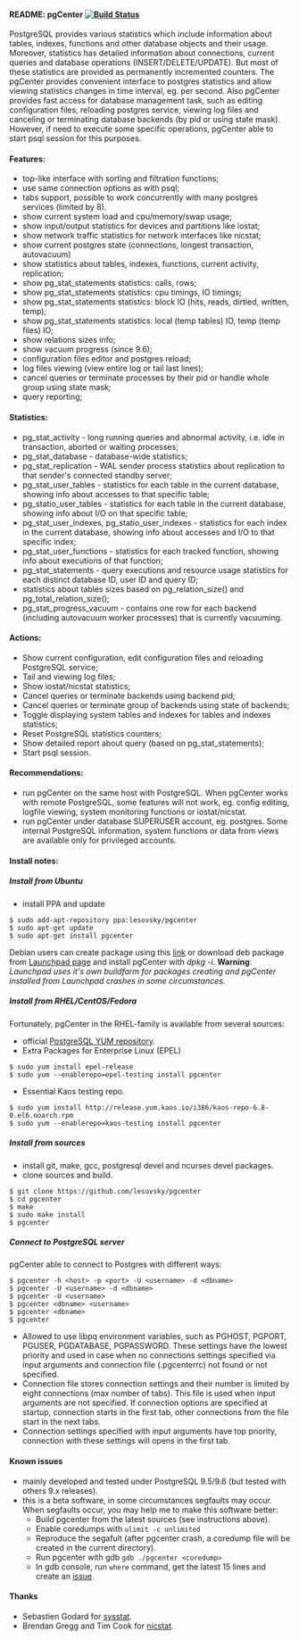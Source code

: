 #### README: pgCenter [![Build Status](https://travis-ci.org/lesovsky/pgcenter.svg)](https://travis-ci.org/lesovsky/pgcenter)

PostgreSQL provides various statistics which include information about tables, indexes, functions and other database objects and their usage. Moreover, statistics has detailed information about connections, current queries and database operations (INSERT/DELETE/UPDATE). But most of these statistics are provided as permanently incremented counters. The pgCenter provides convenient interface to postgres statistics and allow viewing statistics changes in time interval, eg. per second. Also pgCenter provides fast access for database management task, such as editing configuration files, reloading postgres service, viewing log files and canceling or terminating database backends (by pid or using state mask). However, if need to execute some specific operations, pgCenter able to start psql session for this purposes.

#### Features:
- top-like interface with sorting and filtration functions;
- use same connection options as with psql;
- tabs support, possible to work concurrently with many postgres services (limited by 8).
- show current system load and cpu/memory/swap usage;
- show input/output statistics for devices and partitions like iostat;
- show network traffic statistics for network interfaces like nicstat;
- show current postgres state (connections, longest transaction, autovacuum)
- show statistics about tables, indexes, functions, current activity, replication;
- show pg_stat_statements statistics: calls, rows;
- show pg_stat_statements statistics: cpu timings, IO timings;
- show pg_stat_statements statistics: block IO (hits, reads, dirtied, written, temp);
- show pg_stat_statements statistics: local (temp tables) IO, temp (temp files) IO;
- show relations sizes info;
- show vacuum progress (since 9.6);
- configuration files editor and postgres reload;
- log files viewing (view entire log or tail last lines);
- cancel queries or terminate processes by their pid or handle whole group using state mask;
- query reporting;

#### Statistics:
- pg_stat_activity - long running queries and abnormal activity, i.e. idle in transaction, aborted or waiting processes;
- pg_stat_database - database-wide statistics;
- pg_stat_replication - WAL sender process statistics about replication to that sender's connected standby server;
- pg_stat_user_tables - statistics for each table in the current database, showing info about accesses to that specific table;
- pg_statio_user_tables - statistics for each table in the current database, showing info about I/O on that specific table;
- pg_stat_user_indexes, pg_statio_user_indexes - statistics for each index in the current database, showing info about accesses and I/O to that specific index;
- pg_stat_user_functions -  statistics for each tracked function, showing info about executions of that function;
- pg_stat_statements - query executions and resource usage statistics for each distinct database ID, user ID and query ID;
- statistics about tables sizes based on pg_relation_size() and pg_total_relation_size();
- pg_stat_progress_vacuum - contains one row for each backend (including autovacuum worker processes) that is currently vacuuming.

#### Actions:
- Show current configuration, edit configuration files and reloading PostgreSQL service;
- Tail and viewing log files;
- Show iostat/nicstat statistics;
- Cancel queries or terminate backends using backend pid;
- Cancel queries or terminate group of backends using state of backends;
- Toggle displaying system tables and indexes for tables and indexes statistics;
- Reset PostgreSQL statistics counters;
- Show detailed report about query (based on pg_stat_statements);
- Start psql session.

#### Recommendations:
- run pgCenter on the same host with PostgreSQL. When pgCenter works with remote PostgreSQL, some features will not work, eg. config editing, logfile viewing, system monitoring functions or iostat/nicstat.
- run pgCenter under database SUPERUSER account, eg. postgres. Some internal PostgreSQL information, system functions or data from views are available only for privileged accounts.

#### Install notes:

##### Install from Ubuntu
- install PPA and update
```
$ sudo add-apt-repository ppa:lesovsky/pgcenter
$ sudo apt-get update
$ sudo apt-get install pgcenter
```
Debian users can create package using this [link](https://wiki.debian.org/CreatePackageFromPPA) or download deb package from [Launchpad page](https://launchpad.net/~lesovsky/+archive/ubuntu/pgcenter/+packages) and install pgCenter with *dpkg -i*.
**Warning**: *Launchpad uses it's own buildfarm for packages creating and pgCenter installed from Launchpad crashes in some circumstances.*

##### Install from RHEL/CentOS/Fedora
Fortunately, pgCenter in the RHEL-family is available from several sources:
- official [PostgreSQL YUM repository](https://yum.postgresql.org/).
- Extra Packages for Enterprise Linux (EPEL)
```
$ sudo yum install epel-release
$ sudo yum --enablerepo=epel-testing install pgcenter
```
- Essential Kaos testing repo.
```
$ sudo yum install http://release.yum.kaos.io/i386/kaos-repo-6.8-0.el6.noarch.rpm
$ sudo yum --enablerepo=kaos-testing install pgcenter
```

##### Install from sources
- install git, make, gcc, postgresql devel and ncurses devel packages.
- clone sources and build.
```
$ git clone https://github.com/lesovsky/pgcenter
$ cd pgcenter
$ make
$ sudo make install
$ pgcenter
```

##### Connect to PostgreSQL server #####
pgCenter able to connect to Postgres with different ways:
```
$ pgcenter -h <host> -p <port> -U <username> -d <dbname>
$ pgcenter -U <username> -d <dbname>
$ pgcenter -U <username>
$ pgcenter <dbname> <username>
$ pgcenter <dbname>
$ pgcenter
```
- Allowed to use libpq environment variables, such as PGHOST, PGPORT, PGUSER, PGDATABASE, PGPASSWORD. These settings have the lowest priority and used in case when no connections settings specified via input arguments and connection file (.pgcenterrc) not found or not specified.
- Connection file stores connection settings and their number is limited by eight connections (max number of tabs). This file is used when input arguments are not specified. If connection options are specified at startup, connection starts in the first tab, other connections from the file start in the next tabs.
- Connection settings specified with input arguments have top priority, connection with these settings will opens in the first tab.

#### Known issues
- mainly developed and tested under PostgreSQL 9.5/9.6 (but tested with others 9.x releases).
- this is a beta software, in some circumstances segfaults may occur. When segfaults occur, you may help me to make this software better:
  - Build pgcenter from the latest sources (see instructions above).
  - Enable coredumps with ```ulimit -c unlimited```
  - Reproduce the segafult (after pgcenter crash, a coredump file will be created in the current directory).
  - Run pgcenter with gdb ```gdb ./pgcenter <coredump>```
  - In gdb console, run ```where``` command, get the latest 15 lines and create an [issue](https://github.com/lesovsky/pgcenter/issues).

#### Thanks
- Sebastien Godard for [sysstat](https://github.com/sysstat/sysstat).
- Brendan Gregg and Tim Cook for [nicstat](http://sourceforge.net/projects/nicstat/).
